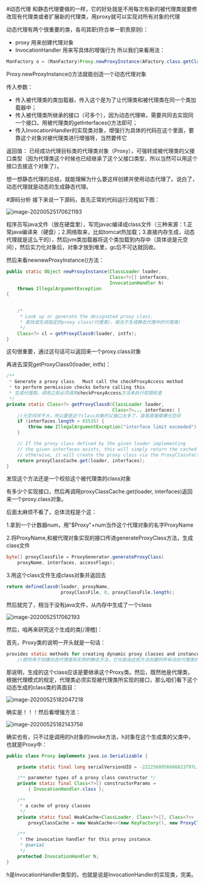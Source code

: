 #动态代理
和静态代理要做的一样，它的好处就是不用每次有新的被代理类就要修改现有代理类或者扩展新的代理类，用proxy就可以实现对所有对象的代理

动态代理有两个很重要的类，各司其职(符合单一职责原则)：
- proxy          用来创建代理对象
- InvocationHandler        用来写具体的增强行为
所以我们来看用法：
```java
ManFactory o = (ManFactory)Proxy.newProxyInstance(AFactory.class.getClassLoader(),aFactory.getClass().getInterfaces(), daigougongsi);

```
Proxy.newProxyInstance()方法就能创造一个动态代理对象

传入参数：
- 传入被代理类的类加载器，传入这个是为了让代理类和被代理类在同一个类加载器中；
- 传入被代理类所继承的接口（可多个），因为动态代理嘛，需要共同去实现同一个接口，用被代理类的getInterfaces()方法即可；
- 传入InvocationHandler的实现类对象，增强行为具体的代码在这个里面，要靠这个对象对被代理类进行增强呀，当然要传它

返回值：
已经成功代理目标类的代理类对象（Proxy），可强转成被代理类的父接口类型（因为代理类这个时候也已经继承了这个父接口类型，所以当然可以用这个接口去接这个对象了）。

想一想静态代理的总结，就能理解为什么要这样创建并使用动态代理了。说白了，动态代理就是动态的生成静态代理。

#源码分析
接下来说一下源码，首先正常的代码运行流程如下图：

![image-20200525170621193](assets/image-20200525170621193.png)

程序员写java文件（放在硬盘里），写完javac编译成class文件（三种来源：1.正常java编译来（硬盘）；2.网络取来，比如tomcat热加载；3.直接内存生成，动态代理就是这么干的），然后jvm类加载器将这个类加载到内存中（具体说是元空间），然后实力化对象后，对象才放到堆里，gc后不可达就回收。

然后来看newnewProxyInstance()方法：

```java
public static Object newProxyInstance(ClassLoader loader,
                                      Class<?>[] interfaces,
                                      InvocationHandler h)
    throws IllegalArgumentException
{
   

    /*
     * Look up or generate the designated proxy class.
     * 查找或生成指定的proxy class(代理类)，相当于生成静态代理中的代理类)
     */
    Class<?> cl = getProxyClass0(loader, intfs);
}
```

这句很重要，通过这句话可以返回来一个proxy.class对象

再进去深究getProxyClass0(loader, intfs)：

```java
/**
 * Generate a proxy class.  Must call the checkProxyAccess method
 * to perform permission checks before calling this.
 * 生成代理类。调用之前必须调用checkProxyAccess方法来执行权限检查
 */
private static Class<?> getProxyClass0(ClassLoader loader,
                                       Class<?>... interfaces) {
    //元空间并不大，所以要是这个class对象的父接口太多了，容易直接撑爆元空间
    if (interfaces.length > 65535) {
        throw new IllegalArgumentException("interface limit exceeded");
    }

    // If the proxy class defined by the given loader implementing
    // the given interfaces exists, this will simply return the cached copy;
    // otherwise, it will create the proxy class via the ProxyClassFactory
    return proxyClassCache.get(loader, interfaces);
}
```

发现这个方法还是一个校验这个被代理类的class对象

有多少个实现接口，然后再调用proxyClassCache.get(loader, interfaces)返回来一个proxy.class对象。

后面太麻烦不看了，总体流程是个这：



1.拿到一个计数器num，用"$Proxy"+num当作这个代理对象的名字ProxyName

2.将ProxyName,和被代理对象实现的接口传进generateProxyClass方法，生成class文件

```java
byte[] proxyClassFile = ProxyGenerator.generateProxyClass(
    proxyName, interfaces, accessFlags);
```

3.用这个class文件生成class对象并返回去

```java
return defineClass0(loader, proxyName,
                    proxyClassFile, 0, proxyClassFile.length);
```

然后就完了，相当于没有java文件，从内存中生成了一个class

![image-2020052517062193](assets/proxy.png)



然后，咱再来研究这个生成的类[/滑稽]：

首先，Proxy类的说明一开头就是一句话：

```java
provides static methods for creating dynamic proxy classes and instances, and it is also the superclass of all dynamic proxy classes created by those methods.
    //提供用于创建动态代理类和实例的静态方法，它也是由这些方法创建的所有动态代理类的父类
```

那说明，生成的这个class应该是要继承这个Proxy类。然后，既然他是代理类，根据代理模式的规定，代理类必须实现被代理类所实现的接口，那么咱们看下这个动态生成的class类的真面目：

![image-20200525182047218](assets/image-20200525182047218.png)

确实是！！！然后看增强方法：

![image-20200525182143756](assets/image-20200525182143756.png)

确实也有，只不过是调用的h对象的invoke方法，h对象在这个生成类的父类中，也就是Proxy中：

```java
public class Proxy implements java.io.Serializable {

    private static final long serialVersionUID = -2222568056686623797L;

    /** parameter types of a proxy class constructor */
    private static final Class<?>[] constructorParams =
        { InvocationHandler.class };

    /**
     * a cache of proxy classes
     */
    private static final WeakCache<ClassLoader, Class<?>[], Class<?>>
        proxyClassCache = new WeakCache<>(new KeyFactory(), new ProxyClassFactory());

    /**
     * the invocation handler for this proxy instance.
     * @serial
     */
    protected InvocationHandler h;
}
```

h是InvocationHandler类型的，也就是说是InvocationHandler的实现类，完美。